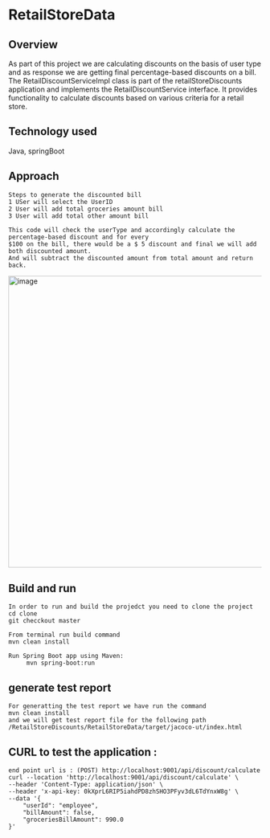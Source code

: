 # RetailStoreData

## Overview
As part of this project we are calculating discounts on the basis of user type and as response we are getting final percentage-based discounts on a bill.
The RetailDiscountServiceImpl class is part of the retailStoreDiscounts application and implements the RetailDiscountService interface. It provides functionality to calculate discounts based on various criteria for a retail store.


## Technology used
Java, springBoot

## Approach
```
Steps to generate the discounted bill
1 USer will select the UserID 
2 User will add total groceries amount bill
3 User will add total other amount bill

This code will check the userType and accordingly calculate the percentage-based discount and for every
$100 on the bill, there would be a $ 5 discount and final we will add both discounted amount.
And will subtract the discounted amount from total amount and return back.
```
<img width="581" alt="image" src="https://github.com/user-attachments/assets/3202cc25-1810-48fa-b36a-0e54d71029e7">


## Build and run
```
In order to run and build the projedct you need to clone the project
cd clone
git checckout master

From terminal run build command
mvn clean install

Run Spring Boot app using Maven:
     mvn spring-boot:run
```

## generate test report
```
For generatting the test report we have run the command
mvn clean install 
and we will get test report file for the following path 
/RetailStoreDiscounts/RetailStoreData/target/jacoco-ut/index.html
```

## 


## CURL to test the application :
```
end point url is : (POST) http://localhost:9001/api/discount/calculate
curl --location 'http://localhost:9001/api/discount/calculate' \
--header 'Content-Type: application/json' \
--header 'x-api-key: 0kXprL6RIP5iahdPD8zhSHO3PFyv3dL6TdYnxW8g' \
--data '{
    "userId": "employee",
    "billAmount": false,
    "groceriesBillAmount": 990.0
}'
```

